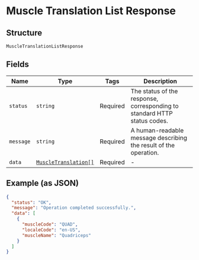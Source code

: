 
# Muscle Translation List Response

## Structure

`MuscleTranslationListResponse`

## Fields

| Name | Type | Tags | Description |
|  --- | --- | --- | --- |
| `status` | `string` | Required | The status of the response, corresponding to standard HTTP status codes. |
| `message` | `string` | Required | A human-readable message describing the result of the operation. |
| `data` | [`MuscleTranslation[]`](../../doc/models/muscle-translation.md) | Required | - |

## Example (as JSON)

```json
{
  "status": "OK",
  "message": "Operation completed successfully.",
  "data": [
    {
      "muscleCode": "QUAD",
      "localeCode": "en-US",
      "muscleName": "Quadriceps"
    }
  ]
}
```

